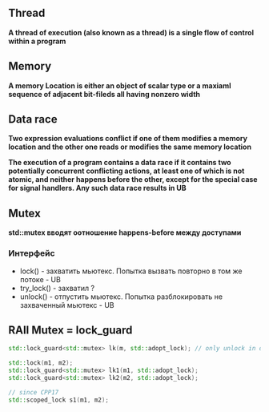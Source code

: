 ## Thread
**A thread of execution (also known as a thread) is a single flow of control within a program**

## Memory
**A memory Location is either an object of scalar type or a maxiaml sequence of adjacent bit-fileds all having nonzero width**

## Data race
**Two expression evaluations conflict if one of them modifies a memory location and the other one reads or modifies the same memory location**

**The execution of a program contains a data race if it contains two potentially concurrent conflicting actions, at least one of which is not atomic, and neither happens before the other, except for the special case for signal handlers. Any such data race results in UB**

## Mutex
**std::mutex вводят оотношение happens-before между доступами**
### Интерфейс
- lock() - захватить мьютекс. Попытка вызвать повторно в том же потоке - UB
- try_lock() - захватил ?
- unlock() - отпустить мьютекс. Попытка разблокировать не захваченный мьютекс - UB

## RAII Mutex = lock_guard
```cpp
std::lock_guard<std::mutex> lk(m, std::adopt_lock); // only unlock in destructor 
```
```cpp
std::lock(m1, m2);
std::lock_guard<std::mutex> lk1(m1, std::adopt_lock);
std::lock_guard<std::mutex> lk2(m2, std::adopt_lock);
```
```cpp
// since CPP17
std::scoped_lock s1(m1, m2); 
```
